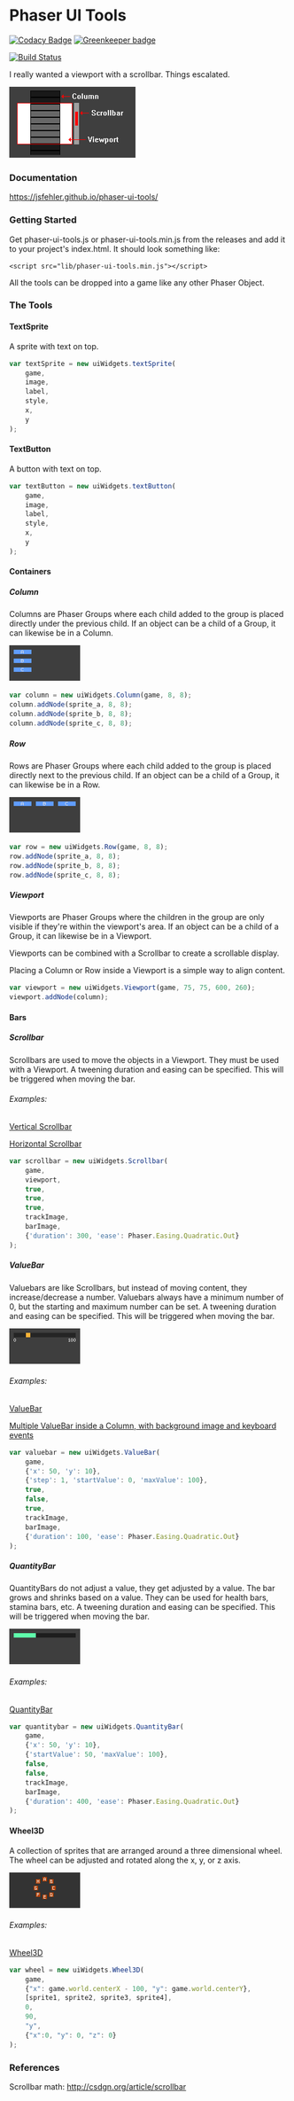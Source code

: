 # Phaser UI Tools

[![Codacy Badge](https://api.codacy.com/project/badge/Grade/aa833f08d69c471c9614f1ffac4f31e2)](https://app.codacy.com/app/joshua-fehler_2/phaser-ui-tools?utm_source=github.com&utm_medium=referral&utm_content=jsfehler/phaser-ui-tools&utm_campaign=badger)
[![Greenkeeper badge](https://badges.greenkeeper.io/jsfehler/phaser-ui-tools.svg)](https://greenkeeper.io/)

[![Build Status](https://travis-ci.org/jsfehler/phaser-ui-tools.svg?branch=master)](https://travis-ci.org/jsfehler/phaser-ui-tools)

I really wanted a viewport with a scrollbar. Things escalated.

![scrollbar](https://raw.githubusercontent.com/jsfehler/phaser-ui-tools/master/assets/diagram.png)

### Documentation
https://jsfehler.github.io/phaser-ui-tools/


### Getting Started
Get phaser-ui-tools.js or phaser-ui-tools.min.js from the releases and add it to your project's index.html.
It should look something like:
```
<script src="lib/phaser-ui-tools.min.js"></script>
```
All the tools can be dropped into a game like any other Phaser Object.


### The Tools

#### TextSprite
A sprite with text on top.
```javascript
var textSprite = new uiWidgets.textSprite(
    game,
    image,
    label,
    style,
    x,
    y
);
```

#### TextButton
A button with text on top.
```javascript
var textButton = new uiWidgets.textButton(
    game,
    image,
    label,
    style,
    x,
    y
);
```

#### Containers

##### Column

Columns are Phaser Groups where each child added to the group is placed directly under the previous child. If an object can be a child of a Group, it can likewise be in a Column.

![column](https://raw.githubusercontent.com/jsfehler/phaser-ui-tools/master/assets/diagram_column.png)
```javascript
var column = new uiWidgets.Column(game, 8, 8);
column.addNode(sprite_a, 8, 8);
column.addNode(sprite_b, 8, 8);
column.addNode(sprite_c, 8, 8);
```

##### Row

Rows are Phaser Groups where each child added to the group is placed directly next to the previous child. If an object can be a child of a Group, it can likewise be in a Row.

![row](https://raw.githubusercontent.com/jsfehler/phaser-ui-tools/master/assets/diagram_row.png)
```javascript
var row = new uiWidgets.Row(game, 8, 8);
row.addNode(sprite_a, 8, 8);
row.addNode(sprite_b, 8, 8);
row.addNode(sprite_c, 8, 8);
```

##### Viewport
Viewports are Phaser Groups where the children in the group are only visible if they're within the viewport's area.
If an object can be a child of a Group, it can likewise be in a Viewport.

Viewports can be combined with a Scrollbar to create a scrollable display.

Placing a Column or Row inside a Viewport is a simple way to align content.

```javascript
var viewport = new uiWidgets.Viewport(game, 75, 75, 600, 260);
viewport.addNode(column);
```

#### Bars

##### Scrollbar
Scrollbars are used to move the objects in a Viewport. They must be used with a Viewport.
A tweening duration and easing can be specified. This will be triggered when moving the bar.

###### Examples:

[Vertical Scrollbar](https://jsfehler.github.io/phaser-ui-tools/examples/html/vscrollbar.html)

[Horizontal Scrollbar](https://jsfehler.github.io/phaser-ui-tools/examples/html/hscrollbar.html)

```javascript
var scrollbar = new uiWidgets.Scrollbar(
    game,
    viewport,
    true,
    true,
    true,
    trackImage,
    barImage,
    {'duration': 300, 'ease': Phaser.Easing.Quadratic.Out}
);
```

##### ValueBar
Valuebars are like Scrollbars, but instead of moving content, they increase/decrease a number.
Valuebars always have a minimum number of 0, but the starting and maximum number can be set.
A tweening duration and easing can be specified. This will be triggered when moving the bar.

![valuebar](https://raw.githubusercontent.com/jsfehler/phaser-ui-tools/master/assets/diagram_valuebar.png)

###### Examples:

[ValueBar](https://jsfehler.github.io/phaser-ui-tools/examples/html/valuebar.html)

[Multiple ValueBar inside a Column, with background image and keyboard events](https://jsfehler.github.io/phaser-ui-tools/examples/html/valuebar_column.html)

```javascript
var valuebar = new uiWidgets.ValueBar(
    game,
    {'x': 50, 'y': 10},
    {'step': 1, 'startValue': 0, 'maxValue': 100},
    true,
    false,
    true,
    trackImage,
    barImage,
    {'duration': 100, 'ease': Phaser.Easing.Quadratic.Out}
);
```

##### QuantityBar
QuantityBars do not adjust a value, they get adjusted by a value. The bar grows and shrinks based on a value.
They can be used for health bars, stamina bars, etc.
A tweening duration and easing can be specified. This will be triggered when moving the bar.

![quantitybar](https://raw.githubusercontent.com/jsfehler/phaser-ui-tools/master/assets/diagram_quantitybar.png)

###### Examples:

[QuantityBar](https://jsfehler.github.io/phaser-ui-tools/examples/html/quantitybar.html)

```javascript
var quantitybar = new uiWidgets.QuantityBar(
    game,
    {'x': 50, 'y': 10},
    {'startValue': 50, 'maxValue': 100},
    false,
    false,
    trackImage,
    barImage,
    {'duration': 400, 'ease': Phaser.Easing.Quadratic.Out}
);
```

#### Wheel3D
A collection of sprites that are arranged around a three dimensional wheel.
The wheel can be adjusted and rotated along the x, y, or z axis.

![wheel3D](https://raw.githubusercontent.com/jsfehler/phaser-ui-tools/master/assets/diagram_wheel3D.png)


###### Examples:

[Wheel3D](https://jsfehler.github.io/phaser-ui-tools/examples/html/wheel3D.html)

```javascript
var wheel = new uiWidgets.Wheel3D(
    game,
    {"x": game.world.centerX - 100, "y": game.world.centerY},
    [sprite1, sprite2, sprite3, sprite4],
    0,
    90,
    "y",
    {"x":0, "y": 0, "z": 0}
);
```

### References
Scrollbar math:
http://csdgn.org/article/scrollbar
